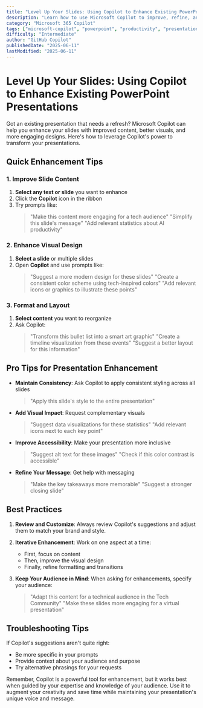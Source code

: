 ```yaml
---
title: "Level Up Your Slides: Using Copilot to Enhance Existing PowerPoint Presentations"
description: "Learn how to use Microsoft Copilot to improve, refine, and enhance your existing PowerPoint presentations with AI-powered suggestions."
category: "Microsoft 365 Copilot"
tags: ["microsoft-copilot", "powerpoint", "productivity", "presentation-enhancement"]
difficulty: "Intermediate"
author: "GitHub Copilot"
publishedDate: "2025-06-11"
lastModified: "2025-06-11"
---
```


# Level Up Your Slides: Using Copilot to Enhance Existing PowerPoint Presentations

Got an existing presentation that needs a refresh? Microsoft Copilot can help you enhance your slides with improved content, better visuals, and more engaging designs. Here's how to leverage Copilot's power to transform your presentations.

## Quick Enhancement Tips

### 1. Improve Slide Content

1. **Select any text or slide** you want to enhance
2. Click the **Copilot** icon in the ribbon
3. Try prompts like:
   > "Make this content more engaging for a tech audience"
   > "Simplify this slide's message"
   > "Add relevant statistics about AI productivity"

### 2. Enhance Visual Design

1. **Select a slide** or multiple slides
2. Open **Copilot** and use prompts like:
   > "Suggest a more modern design for these slides"
   > "Create a consistent color scheme using tech-inspired colors"
   > "Add relevant icons or graphics to illustrate these points"

### 3. Format and Layout

1. **Select content** you want to reorganize
2. Ask Copilot:
   > "Transform this bullet list into a smart art graphic"
   > "Create a timeline visualization from these events"
   > "Suggest a better layout for this information"

## Pro Tips for Presentation Enhancement

- **Maintain Consistency**: Ask Copilot to apply consistent styling across all slides
  > "Apply this slide's style to the entire presentation"

- **Add Visual Impact**: Request complementary visuals
  > "Suggest data visualizations for these statistics"
  > "Add relevant icons next to each key point"

- **Improve Accessibility**: Make your presentation more inclusive
  > "Suggest alt text for these images"
  > "Check if this color contrast is accessible"

- **Refine Your Message**: Get help with messaging
  > "Make the key takeaways more memorable"
  > "Suggest a stronger closing slide"

## Best Practices

1. **Review and Customize**: Always review Copilot's suggestions and adjust them to match your brand and style.

2. **Iterative Enhancement**: Work on one aspect at a time:
   - First, focus on content
   - Then, improve the visual design
   - Finally, refine formatting and transitions

3. **Keep Your Audience in Mind**: When asking for enhancements, specify your audience:
   > "Adapt this content for a technical audience in the Tech Community"
   > "Make these slides more engaging for a virtual presentation"

## Troubleshooting Tips

If Copilot's suggestions aren't quite right:
- Be more specific in your prompts
- Provide context about your audience and purpose
- Try alternative phrasings for your requests

Remember, Copilot is a powerful tool for enhancement, but it works best when guided by your expertise and knowledge of your audience. Use it to augment your creativity and save time while maintaining your presentation's unique voice and message.
